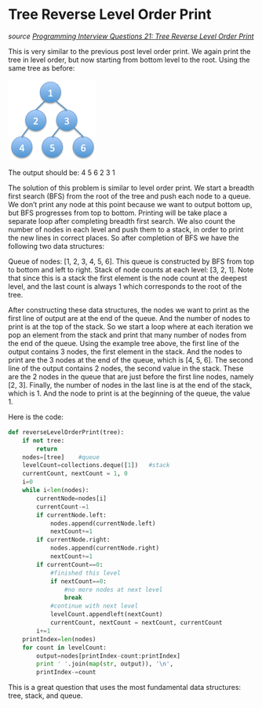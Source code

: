 # Tree Reverse Level Order Print

_source [Programming Interview Questions 21: Tree Reverse Level Order Print](http://www.ardendertat.com/2011/12/08/programming-interview-questions-21-tree-reverse-level-order-print/)_

This is very similar to the previous post level order print. We again print the tree in level order, but now starting from bottom level to the root. Using the same tree as before:

![](binaryTree_2_kucuk.png)

The output should be:
4 5 6
2 3
1

The solution of this problem is similar to level order print. We start a breadth first search (BFS) from the root of the tree and push each node to a queue. We don’t print any node at this point because we want to output bottom up, but BFS progresses from top to bottom. Printing will be take place a separate loop after completing breadth first search. We also count the number of nodes in each level and push them to a stack, in order to print the new lines in correct places. So after completion of BFS we have the following two data structures:

Queue of nodes: [1, 2, 3, 4, 5, 6]. This queue is constructed by BFS from top to bottom and left to right.
Stack of node counts at each level: [3, 2, 1]. Note that since this is a stack the first element is the node count at the deepest level, and the last count is always 1 which corresponds to the root of the tree.

After constructing these data structures, the nodes we want to print as the first line of output are at the end of the queue. And the number of nodes to print is at the top of the stack. So we start a loop where at each iteration we pop an element from the stack and print that many number of nodes from the end of the queue. Using the example tree above, the first line of the output contains 3 nodes, the first element in the stack. And the nodes to print are the 3 nodes at the end of the queue, which is [4, 5, 6]. The second line of the output contains 2 nodes, the second value in the stack. These are the 2 nodes in the queue that are just before the first line nodes, namely [2, 3]. Finally, the number of nodes in the last line is at the end of the stack, which is 1. And the node to print is at the beginning of the queue, the value 1.

Here is the code:

```python
def reverseLevelOrderPrint(tree):
    if not tree:
        return
    nodes=[tree]    #queue
    levelCount=collections.deque([1])   #stack
    currentCount, nextCount = 1, 0
    i=0
    while i<len(nodes):
        currentNode=nodes[i]
        currentCount-=1
        if currentNode.left:
            nodes.append(currentNode.left)
            nextCount+=1
        if currentNode.right:
            nodes.append(currentNode.right)
            nextCount+=1
        if currentCount==0:
            #finished this level
            if nextCount==0:
                #no more nodes at next level
                break
            #continue with next level
            levelCount.appendleft(nextCount)
            currentCount, nextCount = nextCount, currentCount
        i+=1
    printIndex=len(nodes)
    for count in levelCount:
        output=nodes[printIndex-count:printIndex]
        print ' '.join(map(str, output)), '\n',
        printIndex-=count
```

This is a great question that uses the most fundamental data structures: tree, stack, and queue.

